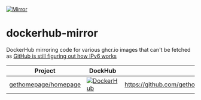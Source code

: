 [![Mirror](https://github.com/litetex-oss/homepage-docker-mirror/actions/workflows/mirror.yml/badge.svg)](https://github.com/litetex-oss/homepage-docker-mirror/actions/workflows/mirror.yml)

# dockerhub-mirror
DockerHub mirroring code for various ghcr.io images that can't be fetched as [GitHub is still figuring out how IPv6 works](https://github.com/orgs/community/discussions/10539)
 
| Project | DockHub | Related |
| --- | --- | --- |
| [gethomepage/homepage](https://github.com/gethomepage/homepage) | [![DockerHub](https://img.shields.io/docker/pulls/litetex/ghcr.gethomepage.homepage.svg?logo=docker&logoColor=white&color=blue)](https://hub.docker.com/r/litetex/ghcr.gethomepage.homepage) | https://github.com/gethomepage/homepage/discussions/3527 |

